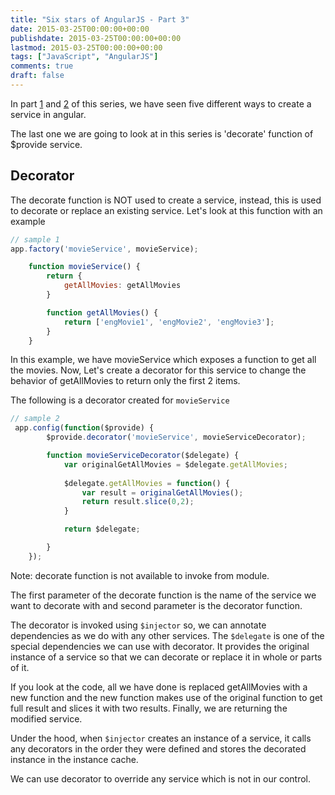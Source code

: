 ```yaml
---
title: "Six stars of AngularJS - Part 3"
date: 2015-03-25T00:00:00+00:00
publishdate: 2015-03-25T00:00:00+00:00
lastmod: 2015-03-25T00:00:00+00:00
tags: ["JavaScript", "AngularJS"]
comments: true
draft: false
---
```


<p>In part <a href="../six-stars-of-angularjs-part-1" target="_blank">1</a>&nbsp;and <a href="../six-stars-of-angularjs-part-2" target="_blank">2</a>&nbsp;of this series, we have seen five different ways to create a service in angular.</p><!-- more -->
<p>The last one we are going to look at in this series is 'decorate' function of $provide service.</p>
<h2>Decorator</h2>
<p>The decorate function is NOT used to create a service, instead, this is used to decorate or replace an existing service. Let's look at this function with an example</p>

```js
// sample 1
app.factory('movieService', movieService);

    function movieService() {
        return {
            getAllMovies: getAllMovies
        }

        function getAllMovies() {
            return ['engMovie1', 'engMovie2', 'engMovie3'];
        }
    }
```

<p>In this example, we have movieService which exposes a function to get all the movies. Now, Let's create a decorator for this service to change the behavior of getAllMovies to return only the first 2 items.</p>
<p>The following is a decorator created for <code>movieService</code></p>

```js
// sample 2
 app.config(function($provide) {
        $provide.decorator('movieService', movieServiceDecorator);

        function movieServiceDecorator($delegate) {
            var originalGetAllMovies = $delegate.getAllMovies;
            
            $delegate.getAllMovies = function() {
                var result = originalGetAllMovies();
                return result.slice(0,2);
            }

            return $delegate;

        }
    });
```

<p>Note: decorate function is not available to invoke from module.</p>
<p>The first parameter of the decorate function is the name of the service we want to decorate with and second parameter is the decorator function.</p>
<p>The decorator is invoked using <code>$injector</code> so, we can annotate dependencies as we do with any other services. The <code>$delegate</code> is one of the special dependencies we can use with decorator. It provides the original instance of a service so that we can decorate or replace it in whole or parts of it.</p>
<p>If you look at the code, all we have done is replaced getAllMovies with a new function and the new function makes use of the original function to get full result and slices it with two results. Finally, we are returning the modified service.</p>
<p>Under the hood, when <code>$injector</code> creates an instance of a service, it calls any decorators in the order they were defined and stores the decorated instance in the instance cache.</p>
<p>We can use decorator to override any service which is not in our control.</p>